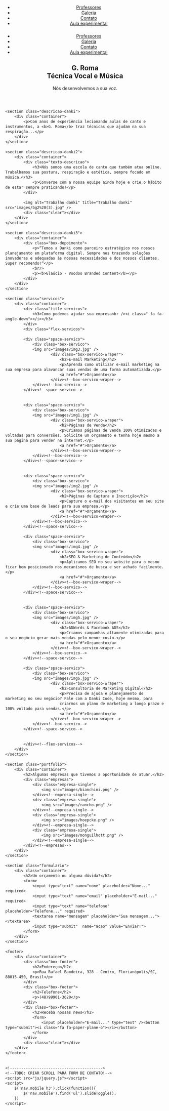 <head>
	<meta http-equiv="X-UA-Compatible" content="IE=Edge">
	<link href="https://fonts.googleapis.com/css?family=Roboto:300,400,700" rel="stylesheet">
	<link rel="stylesheet" href="css/font-awesome.min.css">
	<link rel="stylesheet" href="css/style.css">
	<title>G Roma</title>
	<meta charset="utf-8">
	<meta name="keywords" content="escola de música, canto, aulas de violão, aulas de canto, coral">
	<meta name="author" content="Allan Gomes Santos">
	<meta name="viewport" content="width=device-width,initial-scale=1.0,maximum-scale=1.0">
</head>
<body>
	<header>
		<div class="container">
			<div class="menu-topo">
				<div class="logo"></div>
				<nav class="desktop">
					<ul>
						<li><a href="">Professores</a></li>
						<li><a href="">Galeria</a></li>
						<li><a href="">Contato</a></li>
						<li class="btn-nav"><a href="">Aula experimental</a></li>
					</ul>
				</nav><!--desktop-->
				<nav class="mobile">
					<h3><i class="fa fa-bars"></i></h3>
					<ul>
						<li><a href="">Professores</a></li>
						<li><a href="">Galeria</a></li>
						<li><a href="">Contato</a></li>
						<li class="btn-nav"><a href="">Aula experimental</a></li>
					</ul>
				</nav><!--mobile-->
				<div class="clear"></div>
			</div><!--menu-topo-->
			<div class="chamada-header">
				<h2>G. Roma <br> Técnica Vocal e Música</h2>
				<p>Nós desenvolvemos a sua voz.</p>
			</div>
		</div><!--container-->
	</header>

	<section class="descricao-danki">
		<div class="container">
			<p>Com anos de experiência lecionando aulas de canto e instrumentos, a <b>G. Roma</b> traz técnicas que ajudam na sua respiração...</p>
		</div>
	</section>

	<section class="descricao-danki2">
		<div class="container">
			<div class="texto-descricao">
				<h3>Nós somos uma escola de canto que também atua online. Trabalhamos sua postura, respiração e estética, sempre focado em música.</h3>
				<p>Converse com a nossa equipe ainda hoje e crie o hábito de estar sempre praticando!</p>
			</div>

			<img alt="Trabalho danki" title="Trabalho danki" src="images/bg2%20(3).jpg" />
			<div class="clear"></div>
		</div>
	</section>

	<section class="descricao-danki3">
		<div class="container">
			<div class="box-depoimento">
				<p>“Temos a Danki como parceiro estratégico nos nossos planejamento em plataforma digital. Sempre nos trazendo soluções inovadoras e adequadas às nossas necessidades e dos nossos clientes. Super recomendo!“</p>
				<br/>
				<p><b>Glaúcio - Voodoo Branded Content</b></p>
			</div>
		</div>
	</section>

	<section class="servicos">
		<div class="container">
			<div class="title-servicos">
				<h3>Como podemos ajudar sua empresa<br /><i class=" fa fa-angle-down"></i></h3>
			</div>
			<div class="flex-servicos">

			<div class="space-servico">
				<div class="box-servico">
				<img src="images/img3.jpg" />	
						<div class="box-servico-wraper">
							<h2>E-mail Marketing</h2>
							<p>Aprenda como utilizar e-mail marketing na sua empresa para alavancar suas vendas de uma forma automatizada.</p>
							<a href="#">Orçamento</a>
						</div><!--box-servico-wraper-->
				</div><!--box-servico-->
			</div><!--space-servico-->


			<div class="space-servico">
				<div class="box-servico">
				<img src="images/img1.jpg" />	
						<div class="box-servico-wraper">
							<h2>Páginas de Venda</h2>
							<p>Criamos páginas de venda 100% otimizadas e voltadas para conversões. Solicite um orçamento e tenha hoje mesmo a sua página para vender na internet.</p>
							<a href="#">Orçamento</a>
						</div><!--box-servico-wraper-->
				</div><!--box-servico-->
			</div><!--space-servico-->


			<div class="space-servico">
				<div class="box-servico">
				<img src="images/img2.jpg" />	
						<div class="box-servico-wraper">
							<h2>Páginas de Captura e Inscrição</h2>
							<p>Capture o e-mail dos visitantes em seu site e crie uma base de leads para sua empresa.</p>
							<a href="#">Orçamento</a>
						</div><!--box-servico-wraper-->
				</div><!--box-servico-->
			</div><!--space-servico-->	

			<div class="space-servico">
				<div class="box-servico">
				<img src="images/img4.jpg" />	
						<div class="box-servico-wraper">
							<h2>SEO & Marketing de Conteúdo</h2>
							<p>Aplicamos SEO no seu website para o mesmo ficar bem posicionado nos mecanismos de busca e ser achado facilmente.</p>
							<a href="#">Orçamento</a>
						</div><!--box-servico-wraper-->
				</div><!--box-servico-->
			</div><!--space-servico-->


			<div class="space-servico">
				<div class="box-servico">
				<img src="images/img5.jpg" />	
						<div class="box-servico-wraper">
							<h2>ADWords & Facebook ADS</h2>
							<p>Criamos campanhas altamente otimizadas para o seu negócio gerar mais vendas pelo menor custo.</p>
							<a href="#">Orçamento</a>
						</div><!--box-servico-wraper-->
				</div><!--box-servico-->
			</div><!--space-servico-->

			<div class="space-servico">
				<div class="box-servico">
				<img src="images/img6.jpg" />	
						<div class="box-servico-wraper">
							<h2>Consultoria de Marketing Digital</h2>
							<p>Precisa de ajuda e planejamento de marketing no seu negócio? Fale com a Danki Code, hoje mesmo, para
							criarmos um plano de marketing a longo prazo e 100% voltado para vendas.</p>
							<a href="#">Orçamento</a>
						</div><!--box-servico-wraper-->
				</div><!--box-servico-->
			</div><!--space-servico-->					

			
			</div><!--flex-servicos-->
		</div>
	</section>

	<section class="portfolio">
		<div class="container">
			<h2>Algumas empresas que tivemos a oportunidade de atuar.</h2>
			<div class="empresas">
				<div class="empresa-single">
					<img src="images/bianchini.png" />
				</div><!--empresa-single-->
				<div class="empresa-single">
					<img src="images/rancho.png" />
				</div><!--empresa-single-->
				<div class="empresa-single">
					<img src="images/hoepcke.png" />
				</div><!--empresa-single-->
				<div class="empresa-single">
					<img src="images/monguilhott.png" />
				</div><!--empresa-single-->
			</div><!--empresas-->
		</div>
	</section>

	<section class="formulario">
		<div class="container">
			<h2>Um orçamento ou alguma dúvida?</h2>
			<form>
				<input type="text" name="nome" placeholder="Nome..." required>
				<input type="text" name="email" placeholder="E-mail..." required>
				<input type="text" name="telefone" placeholder="Telefone..." required>
				<textarea name="mensagem" placeholder="Sua mensagem..."></textarea>
				<input type="submit"  name="acao" value="Enviar!">
			</form>
		</div>
	</section>

	<footer>
		<div class="container">
			<div class="box-footer">
				<h2>Endereço</h2>
				<p>Rua Rafael Bandeira, 328 - Centro, Florianópolis/SC, 88015-450, Brasil</p>
			</div>
			<div class="box-footer">
				<h2>Telefone</h2>
				<p>(48)99901-3620</p>
			</div>
			<div class="box-footer">
				<h2>Receba nossas news</h2>
				<form>
					<input placeholder="E-mail..." type="text" /><button type="submit"><i class="fa fa-paper-plane-o"></i></button>
				</form>
			</div>
			<div class="clear"></div>
		</div>
	</footer>

	
	<!----------------------------------------->
	<!--TODO: CRIAR SCROLL PARA FORM DE CONTATO!-->
	<script src="js/jquery.js"></script>
	<script>
		$('nav.mobile h3').click(function(){
			$('nav.mobile').find('ul').slideToggle();
		})
	</script>
</body>